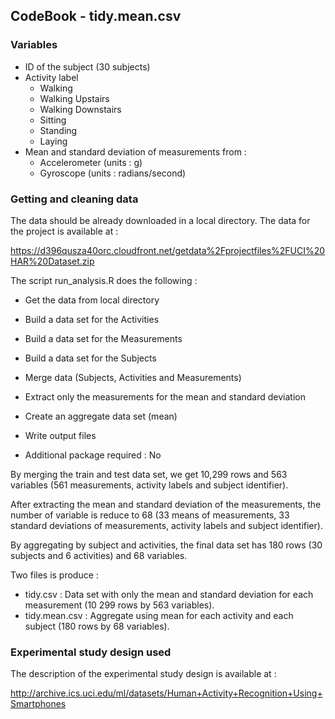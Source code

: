 ## CodeBook - tidy.mean.csv

### Variables

   * ID of the subject (30 subjects)
   * Activity label
        * Walking
        * Walking Upstairs
        * Walking Downstairs
        * Sitting
        * Standing
        * Laying
   * Mean and standard deviation of measurements from :
        * Accelerometer (units : g)
        * Gyroscope (units : radians/second)

### Getting and cleaning data

The data should be already downloaded in a local directory. The data for the project
is available at :

https://d396qusza40orc.cloudfront.net/getdata%2Fprojectfiles%2FUCI%20HAR%20Dataset.zip

The script run_analysis.R does the following :

   * Get the data from local directory
   * Build a data set for the Activities
   * Build a data set for the Measurements
   * Build a data set for the Subjects
   * Merge data (Subjects, Activities and Measurements)
   * Extract only the measurements for the mean and standard deviation
   * Create an aggregate data set (mean)
   * Write output files

   * Additional package required : No

By merging the train and test data set, we get 10,299 rows and 563 variables (561
measurements, activity labels and subject identifier).

After extracting the mean and standard deviation of the measurements, the number of
variable is reduce to 68 (33 means of measurements, 33 standard deviations of
measurements, activity labels and subject identifier).

By aggregating by subject and activities, the final data set has 180 rows (30 subjects
and 6 activities) and 68 variables.

Two files is produce :
   * tidy.csv : Data set with only the mean and standard deviation for each measurement
                (10 299 rows by 563 variables).
   * tidy.mean.csv : Aggregate using mean for each activity and each subject
                     (180 rows by 68 variables).

### Experimental study design used

The description of the experimental study design is available at :

http://archive.ics.uci.edu/ml/datasets/Human+Activity+Recognition+Using+Smartphones

